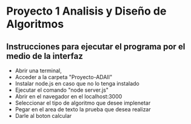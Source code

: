 # Proyecto 1 Analisis y Diseño de Algoritmos

## Instrucciones para ejecutar el programa por el medio de la interfaz

- Abrir una terminal, 
- Acceder a la carpeta "Proyecto-ADAII"
- Instalar node.js en caso que no lo tenga instalado
- Ejecutar el comando "node server.js"
- Abrir en el navegador en el localhost:3000
- Seleccionar el tipo de algoritmo que desee implenetar
- Pegar en el area de texto la prueba que desea realizar
- Darle al boton calcular
